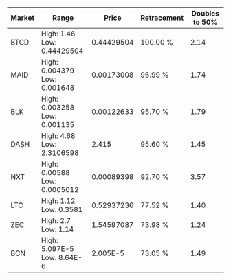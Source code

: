 | Market | Range | Price| Retracement | Doubles to 50% |
| --- | --- | --- | --- | --- |
| BTCD | High: 1.46<br />Low: 0.44429504 | 0.44429504 | 100.00 % | 2.14 |
| MAID | High: 0.004379<br />Low: 0.001648 | 0.00173008 | 96.99 % | 1.74 |
| BLK | High: 0.003258<br />Low: 0.001135 | 0.00122633 | 95.70 % | 1.79 |
| DASH | High: 4.68<br />Low: 2.3106598 | 2.415 | 95.60 % | 1.45 |
| NXT | High: 0.00588<br />Low: 0.0005012 | 0.00089398 | 92.70 % | 3.57 |
| LTC | High: 1.12<br />Low: 0.3581 | 0.52937236 | 77.52 % | 1.40 |
| ZEC | High: 2.7<br />Low: 1.14 | 1.54597087 | 73.98 % | 1.24 |
| BCN | High: 5.097E-5<br />Low: 8.64E-6 | 2.005E-5 | 73.05 % | 1.49 |
